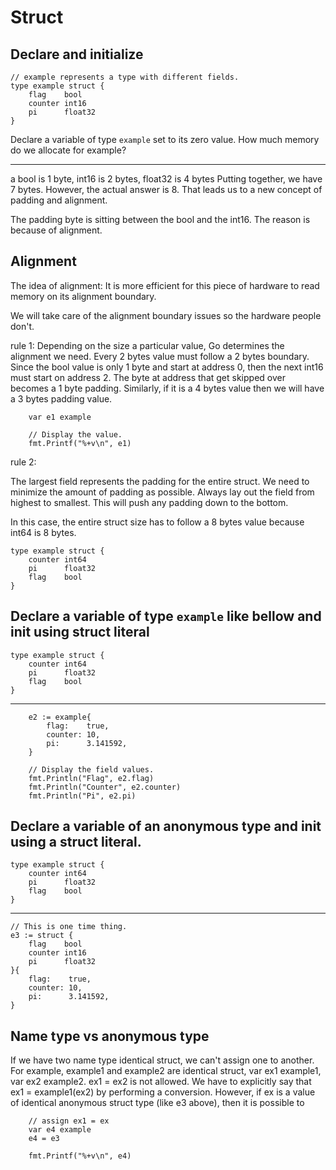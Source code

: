 # Struct

## Declare and initialize
```golang
// example represents a type with different fields.
type example struct {
	flag    bool
	counter int16
	pi      float32
}
```

Declare a variable of type `example` set to its zero value.
How much memory do we allocate for example?

----

a bool is 1 byte, int16 is 2 bytes, float32 is 4 bytes
Putting together, we have 7 bytes. 
However, the actual answer is 8. 
That leads us to a new concept of padding and alignment.

The padding byte is sitting between the bool and the int16. 
The reason is because of alignment.

## Alignment

The idea of alignment: 
It is more efficient for this piece of hardware to read memory on its alignment boundary. 

We will take care of the alignment boundary issues so the hardware people don't.

rule 1:
Depending on the size a particular value, Go determines the alignment we need. Every 2 bytes
value must follow a 2 bytes boundary. Since the bool value is only 1 byte and start at
address 0, then the next int16 must start on address 2. The byte at address that get skipped
over becomes a 1 byte padding. Similarly, if it is a 4 bytes value then we will have a 3
bytes padding value.

```golang
    var e1 example

	// Display the value.
	fmt.Printf("%+v\n", e1)
```

rule 2:

The largest field represents the padding for the entire struct.
We need to minimize the amount of padding as possible. Always lay out the field
from highest to smallest. This will push any padding down to the bottom.

In this case, the entire struct size has to follow a 8 bytes value because int64 is 8 bytes.

```golang
type example struct {
    counter int64
    pi      float32
    flag    bool
}
```

## Declare a variable of type `example` like bellow and init using struct literal

```golang
type example struct {
    counter int64
    pi      float32
    flag    bool
}
```
----


```golang
	e2 := example{
		flag:    true,
		counter: 10,
		pi:      3.141592,
	}

	// Display the field values.
	fmt.Println("Flag", e2.flag)
	fmt.Println("Counter", e2.counter)
	fmt.Println("Pi", e2.pi)
```

## Declare a variable of an anonymous type and init using a struct literal.

```golang
type example struct {
    counter int64
    pi      float32
    flag    bool
}
```
---- 

	// This is one time thing.
	e3 := struct {
		flag    bool
		counter int16
		pi      float32
	}{
		flag:    true,
		counter: 10,
		pi:      3.141592,
	}


## Name type vs anonymous type

If we have two name type identical struct, we can't assign one to another.
For example, example1 and example2 are identical struct, var ex1 example1, var ex2 example2.
ex1 = ex2 is not allowed. We have to explicitly say that ex1 = example1(ex2) by performing a
conversion.
However, if ex is a value of identical anonymous struct type (like e3 above), then it is possible to
```golang
    // assign ex1 = ex
	var e4 example
	e4 = e3

	fmt.Printf("%+v\n", e4)
```
